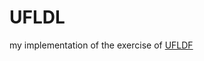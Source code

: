 UFLDL
=====

my implementation of the exercise of [UFLDF](http://ufldl.stanford.edu/wiki/index.php/UFLDL_Tutorial)
